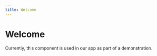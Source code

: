 ```yaml
---
title: Welcome
---
```

# Welcome

Currently, this component is used in our app as part of a demonstration.
